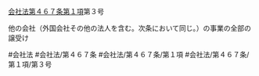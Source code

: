 [会社法第４６７条第１項](会社法＿＿＿＿第４６７条第１項)第３号

他の会社（外国会社その他の法人を含む。次条において同じ。）の事業の全部の譲受け


#会社法
#会社法/第４６７条
#会社法/第４６７条/第１項
#会社法/第４６７条/第１項/第３号
